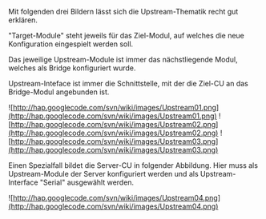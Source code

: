 Mit folgenden drei Bildern lässt sich die Upstream-Thematik recht gut erklären.

"Target-Module" steht jeweils für das Ziel-Modul, auf welches die neue Konfiguration eingespielt werden soll.

Das jeweilige Upstream-Module ist immer das nächstliegende Modul, welches als Bridge konfiguriert wurde.

Upstream-Inteface ist immer die Schnittstelle, mit der die Ziel-CU an das Bridge-Modul angebunden ist.

![http://hap.googlecode.com/svn/wiki/images/Upstream01.png](http://hap.googlecode.com/svn/wiki/images/Upstream01.png)
![http://hap.googlecode.com/svn/wiki/images/Upstream02.png](http://hap.googlecode.com/svn/wiki/images/Upstream02.png)
![http://hap.googlecode.com/svn/wiki/images/Upstream03.png](http://hap.googlecode.com/svn/wiki/images/Upstream03.png)

Einen Spezialfall bildet die Server-CU in folgender Abbildung. Hier muss als Upstream-Module der Server konfiguriert werden und als Upstream-Interface "Serial" ausgewählt werden.

![http://hap.googlecode.com/svn/wiki/images/Upstream04.png](http://hap.googlecode.com/svn/wiki/images/Upstream04.png)